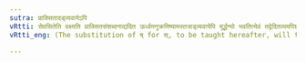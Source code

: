 ```yaml
---
sutra: प्राक्सितादड्व्यवायेऽपि
vRtti: सेवसितेति वक्ष्यति प्राक्सितसंशब्दनाद्यदित ऊर्ध्वमनुक्रमिष्यामस्तत्राड्व्यवायेपि मूर्द्धन्यो भवतित्येवं तद्वेदितव्यमपिशब्दादनड्व्यवायेपि ॥
vRtti_eng: (The substitution of ष् for स्, to be taught hereafter, will take place) for all roots upto सित् exclusive in (VIII. 3. 70), even when the augment अट् intervenes (between the स and the efficient letter).

---
```

